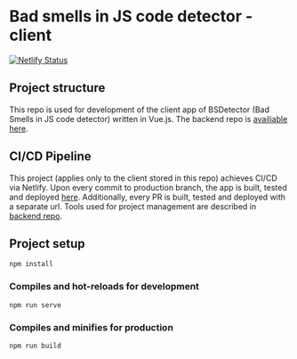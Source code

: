 # Bad smells in JS code detector - client

[![Netlify Status](https://api.netlify.com/api/v1/badges/a2cc9469-70cc-49c4-96f5-80ea5168d4cb/deploy-status)](https://app.netlify.com/sites/bsdetector/deploys)

## Project structure

This repo is used for development of the client app of BSDetector (Bad Smells in JS code detector) written in Vue.js. The backend repo is [availiable here](https://github.com/newt0npk/TSD-Project-Backend).

## CI/CD Pipeline

This project (applies only to the client stored in this repo) achieves CI/CD via Netlify. Upon every commit to production branch, the app is built, tested and deployed [here](https://bsdetector.netlify.com/). Additionally, every PR is built, tested and deployed with a separate url. Tools used for project management are described in [backend repo](https://github.com/newt0npk/TSD-Project-Backend).

## Project setup

```
npm install
```

### Compiles and hot-reloads for development

```
npm run serve
```

### Compiles and minifies for production

```
npm run build
```
